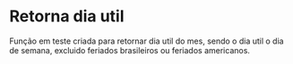 # Retorna dia util
Função em teste criada para retornar dia util do mes, sendo o dia util o dia de semana, excluido feriados brasileiros ou feriados americanos.
